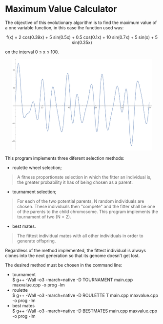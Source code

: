 # Maximum Value Calculator

The objective of this evolutionary algorithm is to find the maximum value of a one variable function, in this case
the function used was:   
<p align="center">
f(x) = 2 cos(0.39x) + 5 sin(0.5x) + 0.5 cos(0.1x) + 10 sin(0.7x) + 5 sin(x) + 5 sin(0.35x)
</p>

on the interval 0 ≤ x ≤ 100.

<p align="center">
  <img width="460" height="300" src="https://github.com/AliceDeLorenci/EVOLUTIONARY-ALGORITHMS/blob/master/maximum_value_calculator/function.png">
</p>

This program implements three diferent selection methods:
- roulette wheel selection;
> A fitness proportionate selection in which the fitter an individual is, the greater probability it has of 
> being chosen as a parent.
- tournament selection;
> For each of the two potential parents, N random individuals are chosen. These individuals then "compete" 
> and the fitter shall be one of the parents to the child chromosome. This program implements the tournament of two (N = 2).
- best mates.
> The fittest individual mates with all other individuals in order to generate offspring.   

Regardless of the method implemented, the fittest individual is always clones into the next generation so that its genome doesn't get lost.

The desired method must be chosen in the command line:
- tournament    
    $ g++ -Wall -o3 -march=native -D TOURNAMENT main.cpp maxvalue.cpp -o prog -lm
- roulette     
    $ g++ -Wall -o3 -march=native -D ROULETTE T main.cpp maxvalue.cpp -o prog -lm
- best mates      
    $ g++ -Wall -o3 -march=native -D BESTMATES main.cpp maxvalue.cpp -o prog -lm
